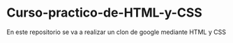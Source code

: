 # Curso-practico-de-HTML-y-CSS
En este repositorio se va a realizar un clon de google mediante HTML y CSS
